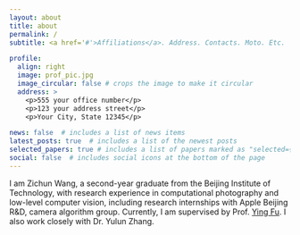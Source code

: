```yaml
---
layout: about
title: about
permalink: /
subtitle: <a href='#'>Affiliations</a>. Address. Contacts. Moto. Etc.

profile:
  align: right
  image: prof_pic.jpg
  image_circular: false # crops the image to make it circular
  address: >
    <p>555 your office number</p>
    <p>123 your address street</p>
    <p>Your City, State 12345</p>

news: false  # includes a list of news items
latest_posts: true  # includes a list of the newest posts
selected_papers: true # includes a list of papers marked as "selected={true}"
social: false  # includes social icons at the bottom of the page
---
```


I am Zichun Wang, a second-year graduate from the Beijing Institute of Technology, with research experience in computational photography and low-level computer vision, including research internships with Apple Beijing R&D, camera algorithm group. Currently, I am supervised by Prof. <a href="https://ying-fu.github.io/">Ying Fu</a>. I also work closely with Dr. Yulun Zhang. 
